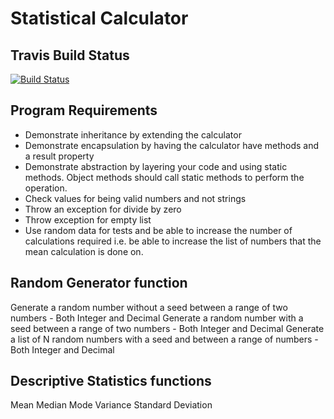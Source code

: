# Statistical Calculator


## Travis Build Status
[![Build Status](https://travis-ci.com/jasneekchugh/StatisticalCalculator.svg?token=7rk4NgyhUqZKFdRWJuxx&branch=master)](https://travis-ci.com/jasneekchugh/StatisticalCalculator)


## Program Requirements
- Demonstrate inheritance by extending the calculator
- Demonstrate encapsulation by having the calculator have methods and a result property
- Demonstrate abstraction by layering your code and using static methods.  Object methods should call static methods to perform the operation.
- Check values for being valid numbers and not strings
- Throw an exception for divide by zero 
- Throw exception for empty list
- Use random data for tests and be able to increase the number of calculations required i.e. be able to increase the list of numbers that the mean calculation is done on.  

## Random Generator function

Generate a random number without a seed between a range of two numbers - Both Integer and Decimal
Generate a random number with a seed between a range of two numbers - Both Integer and Decimal
Generate a list of N random numbers with a seed and between a range of numbers - Both Integer and Decimal

## Descriptive Statistics functions

Mean
Median
Mode
Variance
Standard Deviation
